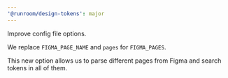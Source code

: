 ```yaml
---
'@runroom/design-tokens': major
---
```


Improve config file options.

We replace  `FIGMA_PAGE_NAME` and `pages` for `FIGMA_PAGES`. 

This new option allows us to parse different pages from Figma and search tokens in all of them.
